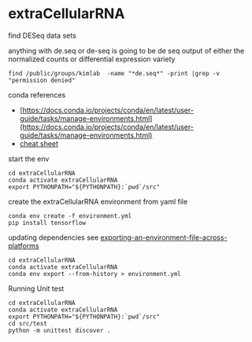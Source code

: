 # extraCellularRNA

find DESeq data sets

anything with de.seq or de-seq is going to be de seq output of either the normalized counts or differential expression variety
 ```
 find /public/groups/kimlab  -name "*de.seq*" -print |grep -v "permission denied"
 ```
 
conda references
- [https://docs.conda.io/projects/conda/en/latest/user-guide/tasks/manage-environments.html](https://docs.conda.io/projects/conda/en/latest/user-guide/tasks/manage-environments.html)
- [cheat sheet](https://docs.conda.io/projects/conda/en/4.6.0/_downloads/52a95608c49671267e40c689e0bc00ca/conda-cheatsheet.pdf)


start the env

```
cd extraCellularRNA
conda activate extraCellularRNA
export PYTHONPATH="${PYTHONPATH}:`pwd`/src"
```

create the extraCellularRNA environment from yaml file

```
conda env create -f environment.yml
pip install tensorflow
```

updating dependencies
see [exporting-an-environment-file-across-platforms](https://docs.conda.io/projects/conda/en/latest/user-guide/tasks/manage-environments.html#exporting-an-environment-file-across-platforms)

```
cd extraCellularRNA
conda activate extraCellularRNA
conda env export --from-history > environment.yml
```

Running Unit test

```
cd extraCellularRNA
conda activate extraCellularRNA
export PYTHONPATH="${PYTHONPATH}:`pwd`/src"
cd src/test
python -m unittest discover .
```
